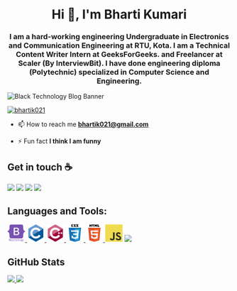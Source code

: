 <h1 align="center">Hi 👋, I'm Bharti Kumari</h1>
<h3 align="center">I am a hard-working engineering Undergraduate in Electronics and Communication Engineering at RTU, Kota. I am a Technical Content Writer Intern at GeeksForGeeks. and Freelancer at Scaler (By InterviewBit). I have done engineering diploma (Polytechnic) specialized in Computer Science and Engineering.
</h3>

![Black Technology Blog Banner](https://user-images.githubusercontent.com/75694208/144704666-c23ac40e-7105-4d9d-8cfd-edad7c8d82f1.png)

<p align="left"> <a href="https://twitter.com/bhartik021" target="blank"><img src="https://img.shields.io/twitter/follow/bhartik021?logo=twitter&style=for-the-badge" alt="bhartik021" /></a> </p>

- 📫 How to reach me **bhartik021@gmail.com**

- ⚡ Fun fact **I think I am funny**

## Get in touch :coffee:

<p align="left">
<a href = "https://www.linkedin.com/in/bhartik021/"><img src="https://img.icons8.com/fluent/48/000000/linkedin.png"/></a>
<a href = "https://www.twitter.com/bhartik021"><img src="https://img.icons8.com/fluent/48/000000/twitter.png"/></a>
<a href = "https://www.instagram.com/bhartik021/"><img src="https://img.icons8.com/fluent/48/000000/instagram-new.png"/></a>
<a href = "https://www.facebook.com/profile.php?id=100063770136832"><img src="https://img.icons8.com/color/48/000000/facebook.png"/></a>
</p>

## Languages and Tools:
<a href="https://getbootstrap.com" target="_blank"> <img src="https://raw.githubusercontent.com/devicons/devicon/master/icons/bootstrap/bootstrap-plain-wordmark.svg" alt="bootstrap" width="40" height="40"/> </a> <a href="https://www.cprogramming.com/" target="_blank"> <img src="https://raw.githubusercontent.com/devicons/devicon/master/icons/c/c-original.svg" alt="c" width="40" height="40"/> </a> <a href="https://www.w3schools.com/cpp/" target="_blank"> <img src="https://raw.githubusercontent.com/devicons/devicon/master/icons/cplusplus/cplusplus-original.svg" alt="cplusplus" width="40" height="40"/> </a> <a href="https://www.w3schools.com/css/" target="_blank"> <img src="https://raw.githubusercontent.com/devicons/devicon/master/icons/css3/css3-original-wordmark.svg" alt="css3" width="40" height="40"/> </a> <a href="https://www.w3.org/html/" target="_blank"> <img src="https://raw.githubusercontent.com/devicons/devicon/master/icons/html5/html5-original-wordmark.svg" alt="html5" width="40" height="40"/> </a> <a href="https://developer.mozilla.org/en-US/docs/Web/JavaScript" target="_blank"> <img src="https://raw.githubusercontent.com/devicons/devicon/master/icons/javascript/javascript-original.svg" alt="javascript" width="40" height="40"/></a> 
 <a href="https://reactjs.org/" target="_blank"> <img src="https://img.icons8.com/color/48/000000/react-native.png"/> </a>
 
 
## GitHub Stats

<a href="https://github.com/bhartik021">
  <img height="180em" src="https://github-readme-stats.vercel.app/api?username=bhartik021&show_icons=true&title_color=ffffff&icon_color=bb2acf&text_color=daf7dc&bg_color=191919&count_private=true" />
  <img height="180em" src="https://github-readme-stats.vercel.app/api/top-langs/?username=bhartik021&theme=dark&layout=compact" />
</a>
